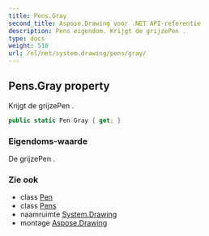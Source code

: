 ```yaml
---
title: Pens.Gray
second_title: Aspose.Drawing voor .NET API-referentie
description: Pens eigendom. Krijgt de grijzePen .
type: docs
weight: 510
url: /nl/net/system.drawing/pens/gray/
---
```

## Pens.Gray property

Krijgt de grijzePen .

```csharp
public static Pen Gray { get; }
```

### Eigendoms-waarde

De grijzePen .

### Zie ook

* class [Pen](../../pen/)
* class [Pens](../)
* naamruimte [System.Drawing](../../pens/)
* montage [Aspose.Drawing](../../../)


